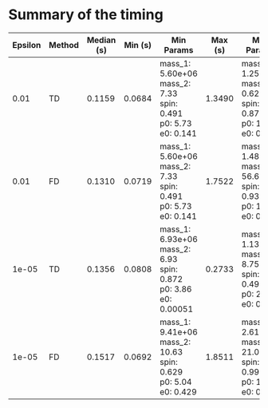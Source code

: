 # Summary of the timing

| Epsilon | Method | Median (s) | Min (s) | Min Params | Max (s) | Max Params |
|---------|--------|------------|---------|------------|---------|------------|
| 0.01    | TD     | 0.1159     | 0.0684  | mass_1: 5.60e+06<br>mass_2: 7.33<br>spin: 0.491<br>p0: 5.73<br>e0: 0.141 | 1.3490  | mass_1: 1.25e+05<br>mass_2: 0.627<br>spin: 0.875<br>p0: 14.10<br>e0: 0.585 |
| 0.01    | FD     | 0.1310     | 0.0719  | mass_1: 5.60e+06<br>mass_2: 7.33<br>spin: 0.491<br>p0: 5.73<br>e0: 0.141 | 1.7522  | mass_1: 1.48e+06<br>mass_2: 56.64<br>spin: 0.934<br>p0: 12.98<br>e0: 0.127 |
| 1e-05   | TD     | 0.1356     | 0.0808  | mass_1: 6.93e+06<br>mass_2: 6.93<br>spin: 0.872<br>p0: 3.86<br>e0: 0.00051 | 0.2733  | mass_1: 1.13e+05<br>mass_2: 8.75<br>spin: 0.493<br>p0: 24.63<br>e0: 0.896 |
| 1e-05   | FD     | 0.1517     | 0.0692  | mass_1: 9.41e+06<br>mass_2: 10.63<br>spin: 0.629<br>p0: 5.04<br>e0: 0.429 | 1.8511  | mass_1: 2.61e+05<br>mass_2: 21.02<br>spin: 0.990<br>p0: 19.96<br>e0: 0.889 |

